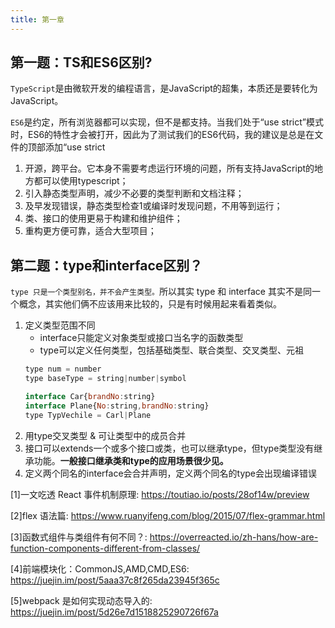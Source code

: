 ```yaml
---
title: 第一章
---
```


## 第一题：TS和ES6区别?

`TypeScript`是由微软开发的编程语言，是JavaScript的超集，本质还是要转化为JavaScript。

`ES6`是约定，所有浏览器都可以实现，但不是都支持。当我们处于“use strict”模式时，ES6的特性才会被打开，因此为了测试我们的ES6代码，我的建议是总是在文件的顶部添加“use strict

1. 开源，跨平台。它本身不需要考虑运行环境的问题，所有支持JavaScript的地方都可以使用typescript；
2. 引入静态类型声明，减少不必要的类型判断和文档注释；
3. 及早发现错误，静态类型检查1或编译时发现问题，不用等到运行；
4. 类、接口的使用更易于构建和维护组件；
5. 重构更方便可靠，适合大型项目；

## 第二题：type和interface区别？

`type 只是一个类型别名，并不会产生类型。`所以其实 type 和 interface 其实不是同一个概念，其实他们俩不应该用来比较的，只是有时候用起来看着类似。
1. 定义类型范围不同
    - interface只能定义对象类型或接口当名字的函数类型
    - type可以定义任何类型，包括基础类型、联合类型、交叉类型、元祖
    ```javascript
    type num = number
    type baseType = string|number|symbol

    interface Car{brandNo:string}
    interface Plane{No:string,brandNo:string}
    type TypVechile = Carl|Plane
    ```
2. 用type交叉类型 & 可让类型中的成员合并
3. 接口可以extends一个或多个接口或类，也可以继承type，但type类型没有继承功能。**一般接口继承类和type的应用场景很少见。**
4. 定义两个同名的interface会合并声明，定义两个同名的type会出现编译错误

[1]一文吃透 React 事件机制原理: https://toutiao.io/posts/28of14w/preview

[2]flex 语法篇: https://www.ruanyifeng.com/blog/2015/07/flex-grammar.html

[3]函数式组件与类组件有何不同？: https://overreacted.io/zh-hans/how-are-function-components-different-from-classes/

[4]前端模块化：CommonJS,AMD,CMD,ES6: https://juejin.im/post/5aaa37c8f265da23945f365c

[5]webpack 是如何实现动态导入的: https://juejin.im/post/5d26e7d1518825290726f67a